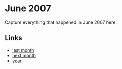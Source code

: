# June 2007

Capture everything that happened in June 2007 here.

## Links
- [last month](calendar/months/2007-05.md)
- [next month](calendar/months/2007-07.md)
- [year](calendar/years/2007.md)